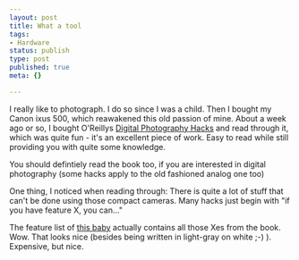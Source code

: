 ```yaml
---
layout: post
title: What a tool
tags:
- Hardware
status: publish
type: post
published: true
meta: {}

---
```

<p>
I really like to photograph. I do so since I was a child. Then I bought my Canon ixus 500, which reawakened this old passion of mine. About a week ago or so, I bought O'Reillys <a href="http://www.oreilly.com/catalog/digphotohks/">Digital Photography Hacks</a> and read through it, which was quite fun - it's an excellent piece of work. Easy to read while still providing you with quite some knowledge.
</p>
<p>You should defintiely read the book too, if you are interested in digital photography (some hacks apply to the old fashioned analog one too)</p>
<p>
One thing, I noticed when reading through: There is quite a lot of stuff that can't be done using those compact cameras. Many hacks just begin with "if you have feature X, you can..."</p>

<p>The feature list of <a href="http://www.olympusamerica.com/e1/sys_body_spec.asp">this baby</a> actually contains all those Xes from the book. Wow. That looks nice (besides being written in light-gray on white ;-) ). Expensive, but nice.</p>
